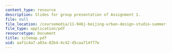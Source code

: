 ```yaml
---
content_type: resource
description: Slides for group presentation of Assignment 1.
file: null
file_location: /coursemedia/11-946j-beijing-urban-design-studio-summer-2004/aaf1c4a7a03a02b44c42d5caa714f77e_sitemap.pdf
file_type: application/pdf
resourcetype: Document
title: sitemap.pdf
uid: aaf1c4a7-a03a-02b4-4c42-d5caa714f77e
---
```

